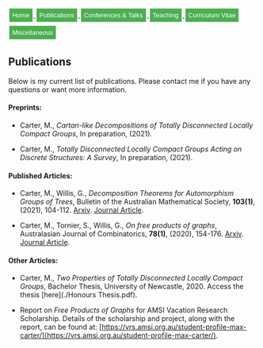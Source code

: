 <html>
<head>
<style>
.button {
  background-color: #4CAF50; /* Green */
  border: none;
  color: white;
  padding: 6px 6px;
  text-align: center;
  text-decoration: none;
  display: inline-block;
  font-size: 13px;
  margin: 4px 2px;
  transition-duration: 0.4s;
  cursor: pointer;
}

.button1 {
  background-color: white; 
  color: black; 
  border: 2px solid #4CAF50;
  border-radius: 8px;
}

.button1:hover {
  background-color: #4CAF50;
  color: white;
}

.center {
  margin: auto;
  width: 100%;
  border: 0px solid #73AD21;
  padding: 0px;
  display: flex;
  justify-content: center;
  align-items: center;
}

</style>
</head>
<body>
 
<div class="center">
<a href="https://max-carter-math.github.io/"> <button class="button button1"> Home </button> </a><!--
--><a href="./publications.html"> <button class="button button1"> Publications </button> </a><!--
--><a href="./conf_talks.html"> <button class="button button1"> Conferences & Talks </button> </a><!--
--><a href="./teaching.html"> <button class="button button1"> Teaching </button> </a><!--
--><a href="./CV.pdf"> <button class="button button1"> Curriculum Vitae </button> </a><!--
--><a href="./other.html"> <button class="button button1"> Miscellaneous </button> </a>
</div>

</body>
</html>

## Publications

Below is my current list of publications. Please contact me if you have any questions or want more information.

#### Preprints:

* Carter, M., *Cartan-like Decompositions of Totally Disconnected Locally Compact Groups*, In preparation, (2021).

* Carter, M., *Totally Disconnected Locally Compact Groups Acting on Discrete Structures: A Survey*, In preparation, (2021).

#### Published Articles:

* Carter, M., Willis, G., *Decomposition Theorems for Automorphism Groups of Trees*, Bulletin of the Australian Mathematical Society, **103(1)**, (2021), 104-112. [Arxiv](https://arxiv.org/abs/2003.09110). [Journal Article](https://www.cambridge.org/core/journals/bulletin-of-the-australian-mathematical-society/article/abs/decomposition-theorems-for-automorphism-groups-of-trees/D4FB2676C75E555B411B391BF21D99FF).

* Carter, M., Tornier, S., Willis, G., *On free products of graphs*, Australasian Journal of Combinatorics, **78(1)**, (2020), 154-176. [Arxiv](https://arxiv.org/abs/2002.10639). [Journal Article](https://ajc.maths.uq.edu.au/pdf/78/ajc_v78_p154.pdf).

#### Other Articles:

* Carter, M., *Two Properties of Totally Disconnected Locally Compact Groups*, Bachelor Thesis, University of Newcastle, 2020. Access the thesis [here](./Honours Thesis.pdf).

* Report on *Free Products of Graphs* for AMSI Vacation Research Scholarship. Details of the scholarship and project, along with the report, can be found at: [https://vrs.amsi.org.au/student-profile-max-carter/](https://vrs.amsi.org.au/student-profile-max-carter/).


